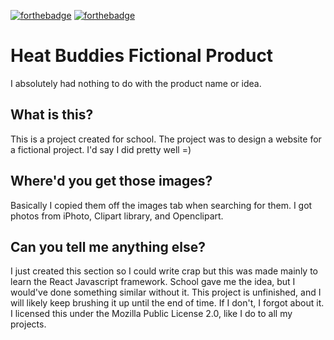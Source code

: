 [![forthebadge](https://forthebadge.com/images/badges/contains-tasty-spaghetti-code.svg)](https://forthebadge.com) [![forthebadge](https://forthebadge.com/images/badges/compatibility-club-penguin.svg)](https://forthebadge.com)

# Heat Buddies Fictional Product

I absolutely had nothing to do with the product name or idea.

## What is this?

This is a project created for school. The project was to design
a website for a fictional project. I'd say I did pretty well =)

## Where'd you get those images?

Basically I copied them off the images tab when searching for them.
I got photos from iPhoto, Clipart library, and Openclipart.

## Can you tell me anything else?

I just created this section so I could write crap but this was made mainly to learn the React
Javascript framework. School gave me the idea, but I would've done something similar without it.
This project is unfinished, and I will likely keep brushing it up until the end of time. If I don't,
I forgot about it. I licensed this under the Mozilla Public License 2.0, like I do to all my projects.
